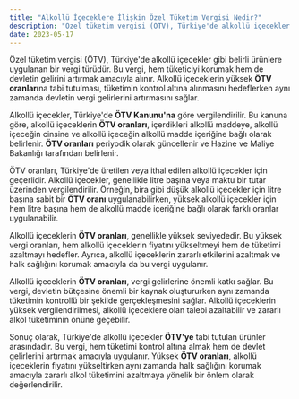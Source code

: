 ```yaml
---
title: "Alkollü İçeceklere İlişkin Özel Tüketim Vergisi Nedir?"
description: "Özel tüketim vergisi (ÖTV), Türkiye'de alkollü içecekler gibi belirli ürünlere uygulanan bir vergi türüdür"
date: 2023-05-17
---
```


Özel tüketim vergisi (ÖTV), Türkiye'de alkollü içecekler gibi belirli ürünlere uygulanan bir vergi türüdür. Bu vergi,
hem tüketiciyi korumak hem de devletin gelirini artırmak amacıyla alınır. Alkollü içeceklerin yüksek **ÖTV oranları**na
tabi tutulması, tüketimin kontrol altına alınmasını hedeflerken aynı zamanda devletin vergi gelirlerini artırmasını
sağlar.

Alkollü içecekler, Türkiye'de **ÖTV Kanunu'na** göre vergilendirilir. Bu kanuna göre, alkollü içeceklerin **ÖTV oranları**,
içerdikleri alkollü maddeye, alkollü içeceğin cinsine ve alkollü içeceğin alkollü madde içeriğine bağlı olarak
belirlenir. **ÖTV oranları** periyodik olarak güncellenir ve Hazine ve Maliye Bakanlığı tarafından belirlenir.

ÖTV oranları, Türkiye'de üretilen veya ithal edilen alkollü içecekler için geçerlidir. Alkollü içecekler, genellikle
litre başına veya maktu bir tutar üzerinden vergilendirilir. Örneğin, bira gibi düşük alkollü içecekler için litre
başına sabit bir **ÖTV oranı** uygulanabilirken, yüksek alkollü içecekler için hem litre başına hem de alkollü madde
içeriğine bağlı olarak farklı oranlar uygulanabilir.

Alkollü içeceklerin **ÖTV oranları**, genellikle yüksek seviyededir. Bu yüksek vergi oranları, hem alkollü içeceklerin
fiyatını yükseltmeyi hem de tüketimi azaltmayı hedefler. Ayrıca, alkollü içeceklerin zararlı etkilerini azaltmak ve halk
sağlığını korumak amacıyla da bu vergi uygulanır.

Alkollü içeceklerin **ÖTV oranları**, vergi gelirlerine önemli katkı sağlar. Bu vergi, devletin bütçesine önemli bir
kaynak oluştururken aynı zamanda tüketimin kontrollü bir şekilde gerçekleşmesini sağlar. Alkollü içeceklerin yüksek
vergilendirilmesi, alkollü içeceklere olan talebi azaltabilir ve zararlı alkol tüketiminin önüne geçebilir.

Sonuç olarak, Türkiye'de alkollü içecekler **ÖTV'ye** tabi tutulan ürünler arasındadır. Bu vergi, hem tüketimi kontrol
altına almak hem de devlet gelirlerini artırmak amacıyla uygulanır. Yüksek **ÖTV oranları**, alkollü içeceklerin
fiyatını yükseltirken aynı zamanda halk sağlığını korumak amacıyla zararlı alkol tüketimini azaltmaya yönelik bir önlem
olarak değerlendirilir.
